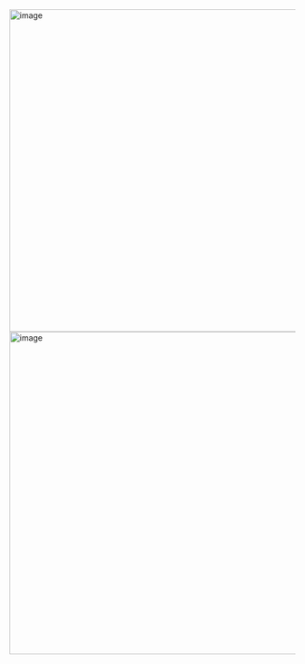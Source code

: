 <img width="568" alt="image" src="https://user-images.githubusercontent.com/37501487/205396775-27a31626-7e47-480d-9b0b-a6b03092196b.png">

<img width="568" alt="image" src="https://user-images.githubusercontent.com/37501487/205396820-16593a3d-84cc-48ca-8c16-805c3450e367.png">
